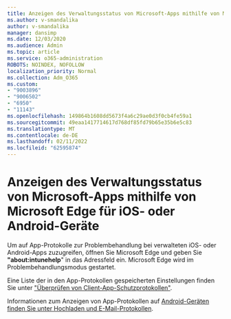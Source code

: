 ```yaml
---
title: Anzeigen des Verwaltungsstatus von Microsoft-Apps mithilfe von Microsoft Edge für iOS- oder Android-Geräte
ms.author: v-smandalika
author: v-smandalika
manager: dansimp
ms.date: 12/03/2020
ms.audience: Admin
ms.topic: article
ms.service: o365-administration
ROBOTS: NOINDEX, NOFOLLOW
localization_priority: Normal
ms.collection: Adm_O365
ms.custom:
- "9003896"
- "9006502"
- "6950"
- "11143"
ms.openlocfilehash: 149864b1608dd5673f4a6c29ae0d3f0cb4fe59a1
ms.sourcegitcommit: 49eaa1417714617d768df85fd79b65e35b6e5c83
ms.translationtype: MT
ms.contentlocale: de-DE
ms.lasthandoff: 02/11/2022
ms.locfileid: "62595874"
---
```

# <a name="view-the-management-status-of-microsoft-apps-by-using-microsoft-edge-for-ios-or-android-devices"></a>Anzeigen des Verwaltungsstatus von Microsoft-Apps mithilfe von Microsoft Edge für iOS- oder Android-Geräte

Um auf App-Protokolle zur Problembehandlung bei verwalteten iOS- oder Android-Apps zuzugreifen, öffnen Sie Microsoft Edge und geben Sie **"about:intunehelp**" in das Adressfeld ein. Microsoft Edge wird im Problembehandlungsmodus gestartet.

Eine Liste der in den App-Protokollen gespeicherten Einstellungen finden Sie unter ["Überprüfen von Client-App-Schutzprotokollen"](https://docs.microsoft.com/mem/intune/apps/app-protection-policy-settings-log).

Informationen zum Anzeigen von App-Protokollen auf [Android-Geräten finden Sie unter Hochladen und E-Mail-Protokollen](https://docs.microsoft.com/mem/intune/user-help/send-logs-to-your-it-admin-by-email-android).